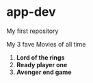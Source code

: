 # app-dev
My first repository

My 3 fave Movies of all time
1. **Lord of the rings**
2. **Ready player one**
3. **Avenger end game**
